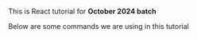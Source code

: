 This is React tutorial for **October 2024 batch**

Below are some commands we are using in this tutorial
